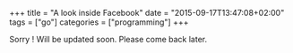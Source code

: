 +++
title = "A look inside Facebook"
date = "2015-09-17T13:47:08+02:00"
tags = ["go"]
categories = ["programming"]
+++

Sorry ! Will be updated soon. Please come back later.

[go]: <http://golang.org/>
[gohtmltemplate]: <http://golang.org/pkg/html/template/>
